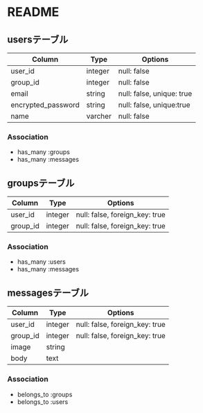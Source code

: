 # README


##  usersテーブル

|Column|Type|Options|
|------|----|-------|
|user_id|integer|null: false|
|group_id|integer|null: false|
|email|string|null: false, unique: true|
|encrypted_password|string|null: false, unique:true|
|name|varcher|null: false|

### Association
- has_many :groups
- has_many :messages



##  groupsテーブル
|Column|Type|Options|
|------|----|-------|
|user_id|integer|null: false, foreign_key: true|
|group_id|integer|null: false, foreign_key: true|

### Association
- has_many :users
- has_many :messages




## messagesテーブル
|Column|Type|Options|
|------|----|-------|
|user_id|integer|null: false, foreign_key: true|
|group_id|integer|null: false, foreign_key: true|
|image|string|
|body|text|

### Association
- belongs_to :groups
- belongs_to :users
